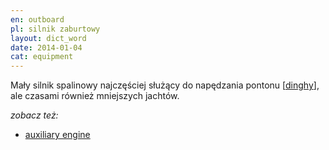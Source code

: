```yaml
---
en: outboard
pl: silnik zaburtowy
layout: dict_word
date: 2014-01-04
cat: equipment
---
```


Mały silnik spalinowy najczęściej służący do napędzania pontonu [[dinghy](/dict/d/dinghy/)], 
ale czasami również mniejszych jachtów.

*zobacz też:*

* [auxiliary engine](/dict/a/auxiliary-engine/)